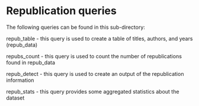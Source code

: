 # Republication queries
The following queries can be found in this sub-directory:

repub_table - this query is used to create a table of titles, authors, and years (repub_data)

repubs_count - this query is used to count the number of republications found in repub_data

repub_detect - this query is used to create an output of the republication information

repub_stats - this query provides some aggregated statistics about the dataset
